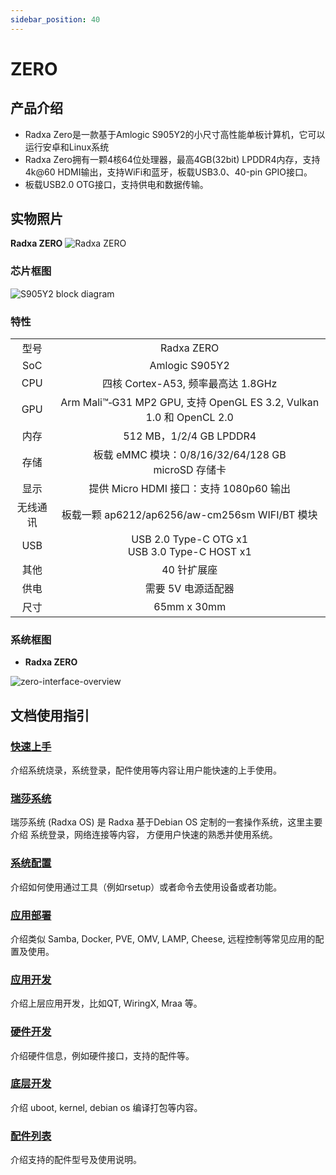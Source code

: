 ```yaml
---
sidebar_position: 40
---
```


# ZERO

## 产品介绍

- Radxa Zero是一款基于Amlogic S905Y2的小尺寸高性能单板计算机，它可以运行安卓和Linux系统
- Radxa Zero拥有一颗4核64位处理器，最高4GB(32bit) LPDDR4内存，支持4k@60 HDMI输出，支持WiFi和蓝牙，板载USB3.0、40-pin GPIO接口。
- 板载USB2.0 OTG接口，支持供电和数据传输。

## 实物照片

**Radxa ZERO**
![Radxa ZERO](/img/zero/zero/Zero_ports.webp)

### 芯片框图

![S905Y2 block diagram](/img/zero/zero/S905Y2-block-digram.webp)

### 特性

<table>
    <tr>
        <td align="center">型号</td>
        <td align="center">Radxa ZERO</td>
    </tr>
    <tr>
        <td align="center">SoC</td>
        <td colspan="2" align="center">Amlogic S905Y2</td>
    </tr>
    <tr>
        <td align="center">CPU</td>
        <td colspan="2" align="center">四核 Cortex-A53, 频率最高达 1.8GHz</td>
    </tr>
    <tr>
        <td align="center">GPU</td>
        <td colspan="2" align="center">Arm Mali™‑G31 MP2 GPU, 支持 OpenGL ES 3.2, Vulkan 1.0 和 OpenCL 2.0</td>
    </tr>
    <tr>
        <td align="center">内存</td>
        <td colspan="2" align="center">512 MB，1/2/4 GB LPDDR4</td>
    </tr>
    <tr>
        <td align="center">存储</td>
        <td align="center">板载 eMMC 模块：0/8/16/32/64/128 GB<br/>microSD 存储卡</td>
    </tr>
    <tr>
        <td align="center">显示</td>
        <td colspan="2" align="center">提供 Micro HDMI 接口：支持 1080p60 输出</td>
    </tr>
    <tr>
        <td align="center">无线通讯</td>
        <td align="center">板载一颗 ap6212/ap6256/aw-cm256sm WIFI/BT 模块</td>
    </tr>
    <tr>
        <td align="center">USB</td>
        <td colspan="2" align="center">USB 2.0 Type-C OTG x1<br/>USB 3.0 Type-C HOST x1</td>
    </tr>
    <tr>
        <td align="center">其他</td>
        <td colspan="2" align="center">40 针扩展座</td>
    </tr>
    <tr>
        <td align="center">供电</td>
        <td colspan="2" align="center">需要 5V 电源适配器</td>
    </tr>
    <tr>
        <td align="center">尺寸</td>
        <td colspan="2" align="center">65mm x 30mm</td>
    </tr>
</table>

### 系统框图

- **Radxa ZERO**

![zero-interface-overview](/img/zero/zero/zero-block-digram.webp)

## 文档使用指引

<!-- :::tip
除了下面的 **其他系统** 目录外，其他内容都是围绕 Radxa OS (Radxa 基于 Debian 定制的系统) 展开。
::: -->

### [快速上手](/zero/zero/getting-started)

介绍系统烧录，系统登录，配件使用等内容让用户能快速的上手使用。

### [瑞莎系统](/zero/zero/radxa-os)

瑞莎系统 (Radxa OS) 是 Radxa 基于Debian OS 定制的一套操作系统，这里主要介绍 系统登录，网络连接等内容，
方便用户快速的熟悉并使用系统。

### [系统配置](/zero/zero/os-config)

介绍如何使用通过工具（例如rsetup）或者命令去使用设备或者功能。

### [应用部署](/zero/zero/apps-deployment)

介绍类似 Samba, Docker, PVE, OMV, LAMP, Cheese, 远程控制等常见应用的配置及使用。

### [应用开发](/zero/zero/app-development)

介绍上层应用开发，比如QT, WiringX, Mraa 等。

### [硬件开发](/zero/zero/hardware-design)

介绍硬件信息，例如硬件接口，支持的配件等。

### [底层开发](/zero/zero/low-level-dev)

介绍 uboot, kernel, debian os 编译打包等内容。

<!-- ### [其他系统](/zero/zero/other-os)

介绍非 Radxa OS的其他系统，例如 Android。 -->

### [配件列表](/zero/zero/accessories)

介绍支持的配件型号及使用说明。
